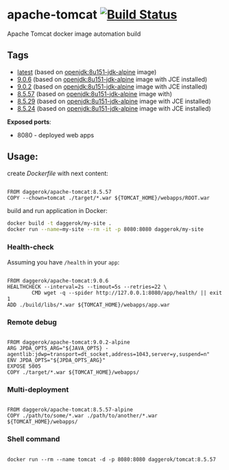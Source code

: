 # apache-tomcat [![Build Status](https://travis-ci.org/daggerok/apache-tomcat.svg?branch=master)](https://travis-ci.org/daggerok/apache-tomcat)
Apache Tomcat docker image automation build

## Tags

- [latest](https://github.com/daggerok/apache-tomcat/blob/master/Dockerfile) (based on [openjdk:8u151-jdk-alpine](https://hub.docker.com/_/openjdk/) image)
- [9.0.6](https://github.com/daggerok/apache-tomcat/blob/9.0.6/Dockerfile) (based on [openjdk:8u151-jdk-alpine](https://hub.docker.com/_/openjdk/) image with JCE installed)
- [9.0.2](https://github.com/daggerok/apache-tomcat/blob/9.0.2/Dockerfile) (based on [openjdk:8u151-jdk-alpine](https://hub.docker.com/_/openjdk/) image with JCE installed)
- [8.5.57](https://github.com/daggerok/apache-tomcat/blob/8.5.57/Dockerfile) (based on [openjdk:8u151-jdk-alpine](https://hub.docker.com/_/openjdk/) image with)
- [8.5.29](https://github.com/daggerok/apache-tomcat/blob/8.5.29/Dockerfile) (based on [openjdk:8u151-jdk-alpine](https://hub.docker.com/_/openjdk/) image with JCE installed)
- [8.5.24](https://github.com/daggerok/apache-tomcat/blob/8.5.24/Dockerfile) (based on [openjdk:8u151-jdk-alpine](https://hub.docker.com/_/openjdk/) image with JCE installed)

**Exposed ports**:

- 8080 - deployed web apps

## Usage:

create _Dockerfile_ with next content:

```

FROM daggerok/apache-tomcat:8.5.57
COPY --chown=tomcat ./target/*.war ${TOMCAT_HOME}/webapps/ROOT.war

```

build and run application in Docker:

```bash
docker build -t daggerok/my-site .
docker run --name=my-site --rm -it -p 8080:8080 daggerok/my-site
```

### Health-check

Assuming you have `/health` in your `app`:

```

FROM daggerok/apache-tomcat:9.0.6
HEALTHCHECK --interval=2s --timout=5s --retries=22 \
        CMD wget -q --spider http://127.0.0.1:8080/app/health/ || exit 1
ADD ./build/libs/*.war ${TOMCAT_HOME}/webapps/app.war

```

### Remote debug

```

FROM daggerok/apache-tomcat:9.0.2-alpine
ARG JPDA_OPTS_ARG="${JAVA_OPTS} -agentlib:jdwp=transport=dt_socket,address=1043,server=y,suspend=n"
ENV JPDA_OPTS="${JPDA_OPTS_ARG}"
EXPOSE 5005
COPY ./target/*.war ${TOMCAT_HOME}/webapps/

```

### Multi-deployment

```

FROM daggerok/apache-tomcat:8.5.57-alpine
COPY ./path/to/some/*.war ./path/to/another/*.war ${TOMCAT_HOME}/webapps/

```

### Shell command

```

docker run --rm --name tomcat -d -p 8080:8080 daggerok/tomcat:8.5.57

```
